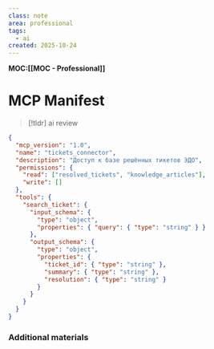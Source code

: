 ```yaml
---
class: note
area: professional
tags:
  - ai
created: 2025-10-24
---
```

**MOC:[[MOC - Professional]]**

# MCP Manifest

> [!tldr] ai review
> 

```json
{
  "mcp_version": "1.0",
  "name": "tickets_connector",
  "description": "Доступ к базе решённых тикетов ЭДО",
  "permissions": {
    "read": ["resolved_tickets", "knowledge_articles"],
    "write": []
  },
  "tools": {
    "search_ticket": {
      "input_schema": {
        "type": "object",
        "properties": { "query": { "type": "string" } }
      },
      "output_schema": {
        "type": "object",
        "properties": {
          "ticket_id": { "type": "string" },
          "summary": { "type": "string" },
          "resolution": { "type": "string" }
        }
      }
    }
  }
}

```

### Additional materials